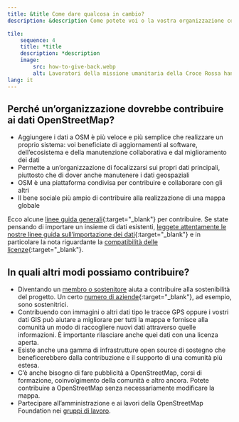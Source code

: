 ```yaml
---
title: &title Come dare qualcosa in cambio?
description: &description Come potete voi o la vostra organizzazione contribuire a OSM?

tile:
    sequence: 4
    title: *title 
    description: *description
    image:
        src: how-to-give-back.webp
        alt: Lavoratori della missione umanitaria della Croce Rossa hanno distribuito le stampe con la ricerca dell’area locale sul posto e le stanno discutendo
lang: it
---
```


## Perché un’organizzazione dovrebbe contribuire ai dati OpenStreetMap?

* Aggiungere i dati a OSM è più veloce e più semplice che realizzare un proprio sistema: voi beneficiate di aggiornamenti al software, dell’ecosistema e della manutenzione collaborativa e dal miglioramento dei dati
* Permette a un’organizzazione di focalizzarsi sui propri dati principali, piuttosto che di dover anche manutenere i dati geospaziali
* OSM è una piattaforma condivisa per contribuire e collaborare con gli altri
* Il bene sociale più ampio di contribuire alla realizzazione di una mappa globale

Ecco alcune [linee guida generali](https://wiki.openstreetmap.org/wiki/How_We_Map){:target="_blank"} per contribuire. Se state pensando di importare un insieme di dati esistenti, [leggete attentamente le nostre linee guida sull’importazione dei dati](https://wiki.openstreetmap.org/wiki/Import/Guidelines){:target="_blank"} e in particolare la nota riguardante la [compatibilità delle licenze](https://wiki.openstreetmap.org/wiki/Import/Guidelines#Step_3_-_License_approval){:target="_blank"}.

## In quali altri modi possiamo contribuire?

* Diventando un [membro o sostenitore](/about-osm-community/donate-to-osm.md) aiuta a contribuire alla sostenibilità del progetto. Un certo [numero di aziende](https://wiki.osmfoundation.org/wiki/Corporate_Members){:target="_blank"}, ad esempio, sono sostenitrici.
* Contribuendo con immagini o altri dati tipo le tracce GPS oppure i vostri dati GIS può aiutare a migliorare per tutti la mappa e fornisce alla comunità un modo di raccogliere nuovi dati attraverso quelle informazioni. È importante rilasciare anche quei dati con una licenza aperta.
* Esiste anche una gamma di infrastrutture open source di sostegno che beneficerebbero dalla contribuzione e il supporto di una comunità più estesa.
* C’è anche bisogno di fare pubblicità a OpenStreetMap, corsi di formazione, coinvolgimento della comunità e altro ancora. Potete contribuire a OpenStreetMap senza necessariamente modificare la mappa.
* Partecipare all’amministrazione e ai lavori della OpenStreetMap Foundation nei [gruppi di lavoro](/about-osm-community/working-groups.md).

